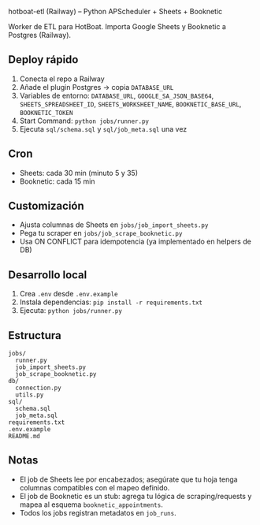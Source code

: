 hotboat-etl (Railway) – Python APScheduler + Sheets + Booknetic

Worker de ETL para HotBoat. Importa Google Sheets y Booknetic a Postgres (Railway).

## Deploy rápido
1. Conecta el repo a Railway
2. Añade el plugin Postgres → copia `DATABASE_URL`
3. Variables de entorno: `DATABASE_URL`, `GOOGLE_SA_JSON_BASE64`, `SHEETS_SPREADSHEET_ID`, `SHEETS_WORKSHEET_NAME`, `BOOKNETIC_BASE_URL`, `BOOKNETIC_TOKEN`
4. Start Command: `python jobs/runner.py`
5. Ejecuta `sql/schema.sql` y `sql/job_meta.sql` una vez

## Cron
- Sheets: cada 30 min (minuto 5 y 35)
- Booknetic: cada 15 min

## Customización
- Ajusta columnas de Sheets en `jobs/job_import_sheets.py`
- Pega tu scraper en `jobs/job_scrape_booknetic.py`
- Usa ON CONFLICT para idempotencia (ya implementado en helpers de DB)

## Desarrollo local
1. Crea `.env` desde `.env.example`
2. Instala dependencias: `pip install -r requirements.txt`
3. Ejecuta: `python jobs/runner.py`

## Estructura
```
jobs/
  runner.py
  job_import_sheets.py
  job_scrape_booknetic.py
db/
  connection.py
  utils.py
sql/
  schema.sql
  job_meta.sql
requirements.txt
.env.example
README.md
```

## Notas
- El job de Sheets lee por encabezados; asegúrate que tu hoja tenga columnas compatibles con el mapeo definido.
- El job de Booknetic es un stub: agrega tu lógica de scraping/requests y mapea al esquema `booknetic_appointments`.
- Todos los jobs registran metadatos en `job_runs`.



